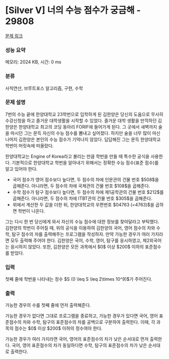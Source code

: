 # [Silver V] 너의 수능 점수가 궁금해 - 29808 

[문제 링크](https://www.acmicpc.net/problem/29808) 

### 성능 요약

메모리: 2024 KB, 시간: 0 ms

### 분류

사칙연산, 브루트포스 알고리즘, 구현, 수학

### 문제 설명

<p>7번의 수능 끝에 한양대학교 23학번으로 입학하게 된 김한양은 당신의 도움으로 무사히 수강신청을 하고 즐거운 대학생활을 시작할 수 있었다. 즐거운 대학 생활을 만끽하던 김한양은 한양대학교 최고의 코딩 동아리 FORIF에 들어가게 된다. 그 곳에서 새벽까지 술을 마시던 그는 문득 자신의 수능 점수를 뽐내고 싶어졌다. 하지만 술을 너무 많이 마신 나머지 김한양은 본인의 수능 점수가 기억나지 않았다. 답답해진 그는 문득 한양대학교 학번이 머릿속에 떠올랐다. </p>

<p>한양대학교는 Engine of Korea라고 불리는 만큼 학번을 만들 때 특수한 공식을 사용한다. 기본적으로 한양대학교 학번을 알아내기 위해서는 정확한 수능 점수(표준 점수)를 알고 있어야 한다. </p>

<ul>
	<li>국어 점수가 영어 점수보다 높다면, 두 점수의 차에 인문관의 건물 번호 $508$을 곱해준다. 	아니라면, 두 점수의 차에 국제관의 건물 번호 $108$을 곱해준다.</li>
	<li>수학 점수가 탐구 점수보다 높다면, 두 점수의 차에 제1공학관의 건물 번호 $212$를 곱해준다. 	아니라면, 두 점수의 차에 ITBT관의 건물 번호 $305$을 곱해준다.</li>
	<li>위에서 계산한 두 값을 더한 뒤, 한양대학교의 우편번호 $04763 (=4763)$을 곱하면 학번이 나온다.</li>
</ul>

<p>그는 다시 한 번 당신에게 와서 자신의 수능 점수에 대한 정보를 찾아달라고 부탁했다. 김한양의 학번이 주어질 때, 위의 공식을 이용하여 김한양의 국어, 영어 점수의 차와 수학, 탐구 점수의 차를 출력해주는 프로그램을 작성하자. 만약 가능한 경우가 여러 가지라면 모두 출력해 주어야 한다. 김한양은 국어, 수학, 영어, 탐구를 응시하였고, 제2외국어는 응시하지 않았다. 또한, 김한양은 모든 과목에서 $0$ 이상 $200$ 이하의 표준점수를 받았다.</p>

### 입력 

 <p>첫째 줄에 학번을 나타내는 정수 $S (0 \leq S \leq 2\times 10^9)$가 주어진다.</p>

### 출력 

 <p>가능한 경우의 수를 첫째 줄에 먼저 출력해준다.</p>

<p>가능한 경우가 없다면 그대로 프로그램을 종료하고, 가능한 경우가 있다면 국어, 영어 표준점수의 차와 수학, 탐구의 표준점수의 차를 공백으로 구분하여 출력한다. 이때, 각 과목의 점수는 $0$ 이상 $200$ 이하의 정수여야 한다.</p>

<p>가능한 경우가 여러 가지라면 국어, 영어의 표준점수의 차가 낮은 순서대로 먼저 출력한다. 국어, 영어 표준점수의 차가 동일하다면 수학, 탐구의 표준점수의 차가 낮은 순서대로 출력한다.</p>

